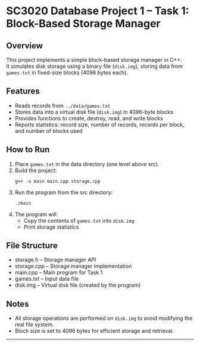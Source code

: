 # SC3020 Database Project 1 – Task 1: Block-Based Storage Manager

## Overview

This project implements a simple block-based storage manager in C++.  
It simulates disk storage using a binary file (`disk.img`), storing data from `games.txt` in fixed-size blocks (4096 bytes each).

## Features

- Reads records from `../data/games.txt`
- Stores data into a virtual disk file (`disk.img`) in 4096-byte blocks
- Provides functions to create, destroy, read, and write blocks
- Reports statistics: record size, number of records, records per block, and number of blocks used

## How to Run

1. Place `games.txt` in the data directory (one level above src).
2. Build the project:
   ```
   g++ -o main main.cpp storage.cpp
   ```
3. Run the program from the src directory:
   ```
   ./main
   ```
4. The program will:
   - Copy the contents of `games.txt` into `disk.img`
   - Print storage statistics

## File Structure

- storage.h – Storage manager API
- storage.cpp – Storage manager implementation
- main.cpp – Main program for Task 1
- games.txt – Input data file
- disk.img – Virtual disk file (created by the program)

## Notes

- All storage operations are performed on `disk.img` to avoid modifying the real file system.
- Block size is set to 4096 bytes for efficient storage and retrieval.

---

